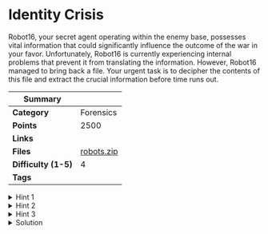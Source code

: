 # Identity Crisis

Robot16, your secret agent operating within the enemy base, possesses vital information that could significantly influence the outcome of the war in your favor. Unfortunately, Robot16 is currently experiencing internal problems that prevent it from translating the information. However, Robot16 managed to bring back a file. Your urgent task is to decipher the contents of this file and extract the crucial information before time runs out.

| Summary              |                                                                                            |
| -------------------- | ------------------------------------------------------------------------------------------ |
| **Category**         | Forensics                                                                                  |
| **Points**           | 2500                                                                                       |
| **Links**            |                                                                                            |
| **Files**            | [robots.zip](https://ctf.hexhimalaya.com/files/be11a016077efd813cc3d176e684f2c3/robot.zip) |
| **Difficulty (1-5)** | 4                                                                                          |
| **Tags**             |                                                                                            |

<details>
  <summary>Hint 1</summary>

Robot_16 is named after a reason. Find out why?

</details>

<details>
  <summary>Hint 2</summary>

The file is what it looks like.

</details>

<details>
  <summary>Hint 3</summary>

Worship the HEx gods for the last step.

</details>

<details>
<summary>Solution</summary>
  
### Follow the process below.
    
A file named “op3nm3_f1r5t.pdf” is given, so let's open it. Here it is says to rotate the given
words with the help of robot, as our robot is named as robot16, so let us rotate the given words
using rot16 decrypter, then we get the word “c4rful” Using this word if you open the next pdf you
will find nothing, but if you search the same word in robot_16.zip file, you will find a text file, if
you clearly observe the text file you will find a website link and a password. Using this both
along with the given image, you will get a decrypted text which is of hexadecimal form, if you
convert this into normal text you will get the flag.

<details>
<summary>Disclose answer ?</summary>

```copy
CTF{r0b0t16_1d3nti7y_r3v3al3d}
```

</details>

</details>
